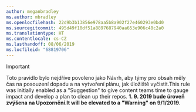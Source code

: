 ```yaml
---
author: meganbradley
ms.author: mbradley
ms.openlocfilehash: 22d9b3b13856e978aa5b8a902f27e460293e0bd0
ms.sourcegitcommit: 495d49f10df51a8897687940aa653e906c48c2a0
ms.translationtype: HT
ms.contentlocale: cs-CZ
ms.lasthandoff: 08/06/2019
ms.locfileid: "68819706"
---
```

> [!IMPORTANT]
> <span data-ttu-id="de3f0-101">Toto pravidlo bylo nejdříve povoleno jako Návrh, aby týmy pro obsah měly čas na posouzení dopadu a na vytvoření plánu, jak úložiště vyčistit.</span><span class="sxs-lookup"><span data-stu-id="de3f0-101">This rule was initially enabled as a "Suggestion" to give content teams time to gauge impact and develop a plan to clean up their repos.</span></span> <span data-ttu-id="de3f0-102">**1. 9. 2019 bude úroveň zvýšena na Upozornění**.</span><span class="sxs-lookup"><span data-stu-id="de3f0-102">**It will be elevated to a "Warning" on 9/1/2019**.</span></span>